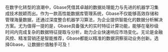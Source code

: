 在数字化转型的浪潮中，Gbase凭借其卓越的数据处理能力与先进的机器学习集成技术脱颖而出。作为一款高性能数据库管理系统，Gbase不仅能够高效存储和管理海量数据，还通过深度整合机器学习算法，为企业提供智能化的数据分析解决方案。尤为值得一提的是，Gbase具备强大的实时特征计算功能，能够在毫秒级时间内完成复杂的数据特征提取与分析，助力企业快速响应市场变化。无论是金融风控、精准营销还是智能推荐，Gbase都能以精准的数据洞察驱动业务创新。选择Gbase，让数据价值触手可及！